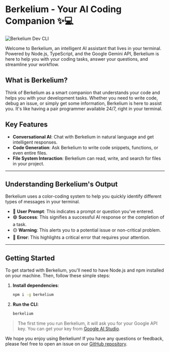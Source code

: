 # Berkelium - Your AI Coding Companion ✨💻

![Berkelium Dev CLI](https://www.google.com/search?q=https://raw.githubusercontent.com/BerkeliumLabs/berkelium/main/public/berkelium-dev-cli.png)

Welcome to Berkelium, an intelligent AI assistant that lives in your terminal. Powered by Node.js, TypeScript, and the Google Gemini API, Berkelium is here to help you with your coding tasks, answer your questions, and streamline your workflow.

## What is Berkelium?

Think of Berkelium as a smart companion that understands your code and helps you with your development tasks. Whether you need to write code, debug an issue, or simply get some information, Berkelium is here to assist you. It's like having a pair programmer available 24/7, right in your terminal.

## Key Features

  - **Conversational AI**: Chat with Berkelium in natural language and get intelligent responses.
  - **Code Generation**: Ask Berkelium to write code snippets, functions, or even entire files.
  - **File System Interaction**: Berkelium can read, write, and search for files in your project.

-----

## Understanding Berkelium's Output

Berkelium uses a color-coding system to help you quickly identify different types of messages in your terminal.

  - 🔵 **User Prompt**: This indicates a prompt or question you've entered.
  - 🟢 **Success**: This signifies a successful AI response or the completion of a task.
  - 🟡 **Warning**: This alerts you to a potential issue or non-critical problem.
  - 🔴 **Error**: This highlights a critical error that requires your attention.

-----

## Getting Started

To get started with Berkelium, you'll need to have Node.js and npm installed on your machine. Then, follow these simple steps:

1.  **Install dependencies**:
    ```bash
    npm i -g berkelium
    ```
2.  **Run the CLI**:
    ```bash
    berkelium
    ```

> The first time you run Berkelium, it will ask you for your Google API key. You can get your key from [Google AI Studio](https://aistudio.google.com/apikey).

We hope you enjoy using Berkelium\! If you have any questions or feedback, please feel free to open an issue on our [GitHub repository](https://github.com/BerkeliumLabs/berkelium).

